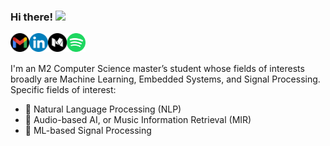 ### Hi there! <img src="https://media.giphy.com/media/hvRJCLFzcasrR4ia7z/giphy.gif" width="25px">

<a href="mailto:archityadav97@gmail.com">
  <img align="left" alt="Archit's email" width="30px" src="https://raw.githubusercontent.com/archity/archity/main/assets/gmail_dark_circular.svg" />
</a>
<a href="https://www.linkedin.com/in/archit-yadav-95482b156/">
  <img align="left" alt="Archit's Linkedin" width="30px" src="https://raw.githubusercontent.com/archity/archity/main/assets/linkedin_icon_circle.svg" />
</a>
<a href="https://medium.com/@archityadav97">
  <img align="left" alt="Archit's Medium" width="30px" src="https://raw.githubusercontent.com/archity/archity/main/assets/medium_circular_white_bg.svg" />
</a>
<a href="https://open.spotify.com/user/ht3095oj4tv2bn2j64ppw87mm?si=02be29f02813407b">
  <img align="left" alt="Archit's Spotify" width="30px" src="https://raw.githubusercontent.com/archity/archity/main/assets/spotify.svg" />
</a>

<br><br>

I'm an M2 Computer Science master’s student whose fields of interests broadly are Machine Learning, Embedded Systems, and Signal Processing. Specific fields of interest:

* 📜 Natural Language Processing (NLP)
* 🎵 Audio-based AI, or Music Information Retrieval (MIR)
* 📡 ML-based Signal Processing


<!--
**archity/archity** is a ✨ _special_ ✨ repository because its `README.md` (this file) appears on your GitHub profile.

Here are some ideas to get you started:

- 🔭 I’m currently working on ...
- 🌱 I’m currently learning ...
- 👯 I’m looking to collaborate on ...
- 🤔 I’m looking for help with ...
- 💬 Ask me about ...
- 📫 How to reach me: ...
- 😄 Pronouns: ...
- ⚡ Fun fact: ...
-->
